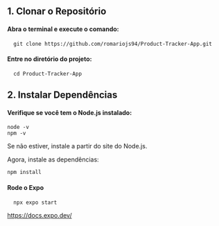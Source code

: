 
## 1. Clonar o Repositório

#### Abra o terminal e execute o comando:

```http
  git clone https://github.com/romariojs94/Product-Tracker-App.git
```

#### Entre no diretório do projeto:

```http
  cd Product-Tracker-App
```

## 2. Instalar Dependências

#### Verifique se você tem o Node.js instalado:

```http
node -v
npm -v
```
Se não estiver, instale a partir do site do Node.js.

Agora, instale as dependências:
```http
npm install
```

#### Rode o Expo
```
  npx expo start
```
https://docs.expo.dev/
